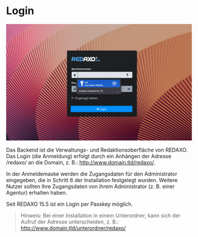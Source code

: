 # Login

![Login](/assets/v5.15.0-login.png)

Das Backend ist die Verwaltungs- und Redaktionsoberfläche von REDAXO. Das Login (die Anmeldung) erfolgt durch ein Anhängen der Adresse /redaxo/ an die Domain, z. B.: http://www.domain.tld/redaxo/.

In der Anmeldemaske werden die Zugangsdaten für den Administrator eingegeben, die in Schritt 6 der Installation festgelegt wurden. Weitere Nutzer sollten Ihre Zugangsdaten von ihrem Administrator (z. B. einer Agentur) erhalten haben. 

Seit REDAXO 15.5 ist ein Login per Passkey möglich.

> Hinweis: Bei einer Installation in einem Unterordner, kann sich der Aufruf der Adresse unterscheiden, z. B.: <http://www.domain.tld/unterordner/redaxo/>

